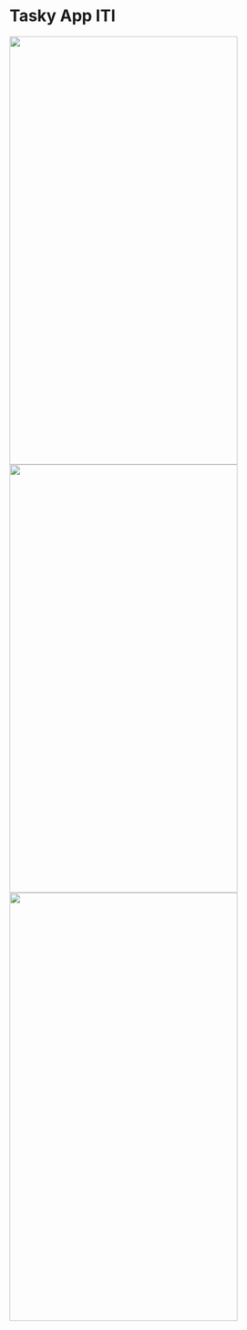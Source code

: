 # Tasky App ITI

<img src="https://github.com/user-attachments/assets/8deb0090-fd44-48f2-aad2-06bfd1520f31" width="400" height="750" />
<img src="https://github.com/user-attachments/assets/f3971975-2794-43e6-9a52-10a5bda86f31" width="400" height="750" />
<img src="https://github.com/user-attachments/assets/1b1dc6d0-bbd6-4a0b-8135-1f6f96e2b337" width="400" height="750" />
